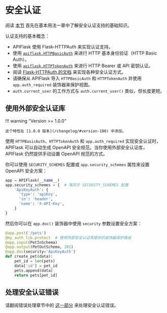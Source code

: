 # 安全认证

阅读 [本节](/usage/#use-appauth_required-to-protect-your-views)
首先在基本用法一章中了解安全认证支持的基础知识。

认证支持的基本概念：

- APIFlask 使用 Flask-HTTPAuth 来实现认证支持。
- 使用 [`apiflask.HTTPBasicAuth`](/api/security/#apiflask.security.HTTPBasicAuth) 来进行 HTTP 基本身份验证（HTTP Basic Auth）。
- 使用 [`apiflask.HTTPTokenAuth`](/api/security/#apiflask.security.HTTPTokenAuth) 来进行 HTTP Bearer 或 API 密钥认证。
- 阅读 [Flask-HTTPAuth 的文档](https://flask-httpauth.readthedocs.io/) 来实现各种安全认证方式。
- 请确保从 APIFlask 导入 `HTTPBasicAuth` 和 `HTTPTokenAuth` 并使用 `app.auth_required` 装饰器来保护视图。
- `auth.current_user` 的工作方式与 `auth.current_user()` 类似，但长度更短。

## 使用外部安全认证库

!!! warning "Version >= 1.0.0"

    这个特性在 [1.0.0 版本](/changelog/#version-100) 中添加。

使用 `HTTPBasicAuth`、`HTTPTokenAuth` 和 `app.auth_required` 实现安全认证时，APIFlask 可以自动生成 OpenAPI 安全规范。当你使用外部安全认证库，APIFlask 仍然提供手动设置 OpenAPI 规范的方式。

你可以使用 `SECURITY_SCHEMES` 配置或 `app.security_schemes` 属性来设置 OpenAPI 安全方案：

```python
app = APIFlask(__name__)
app.security_schemes = {  # 等同于 SECURITY_SCHEMES 配置
    'ApiKeyAuth': {
      'type': 'apiKey',
      'in': 'header',
      'name': 'X-API-Key',
    }
}
```
然后你可以在 `app.doc()` 装饰器中使用 `security` 参数设置安全方案：

```python hl_lines="5"
@app.post('/pets')
@my_auth_lib.protect  # 使用外部安全认证库提供的装饰器保护路由
@app.input(PetInSchema)
@app.output(PetOutSchema, 201)
@app.doc(security='ApiKeyAuth')
def create_pet(data):
    pet_id = len(pets)
    data['id'] = pet_id
    pets.append(data)
    return pets[pet_id]
```


## 处理安全认证错误

请翻阅错误处理章节中的 [这一部分](/error-handling/#handling-authentication-errors) 来处理安全认证错误。
